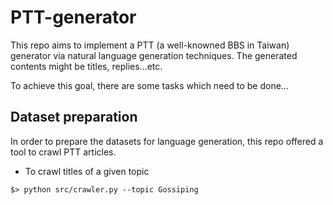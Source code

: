 # PTT-generator

This repo aims to implement a PTT (a well-knowned BBS in Taiwan) generator via natural language generation techniques. The generated contents might be titles, replies...etc.

To achieve this goal, there are some tasks which need to be done...

## Dataset preparation
In order to prepare the datasets for language generation, this repo offered a tool to crawl PTT articles.

- To crawl titles of a given topic

```console
$> python src/crawler.py --topic Gossiping
```
  